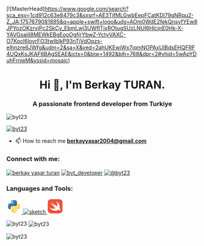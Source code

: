 [![MasterHead]https://www.google.com/search?sca_esv=1cd912c63e8479c3&sxsrf=AE3TifMLGwbEepFCatKDl79qNRqu2-Z_JA:1757679081895&q=apple+swift+logo&uds=AOm0WdE2fekQnsyfYEw8JPYozOKzrviPc2SkCy_EbmLwj3UWfITjxROtugSUzLNUI6HlcjnE0Hk-X-YAVGsaiil8MEWkEBgEooOgfjrYbwZ-YctyVAXC-O7Kocl6lovrFO3twIblkP93nTjVdOpzs-eIhnzre6JWfg&udm=2&sa=X&ved=2ahUKEwiWx7jqmNOPAxUlBdsEHQFRF4UQxKsJKAF6BAgSEAE&ictx=0&biw=1492&bih=768&dpr=2#vhid=5wApYDuhFrnieM&vssid=mosaic)
<h1 align="center">Hi 👋, I'm Berkay TURAN.</h1>
<h3 align="center">A passionate frontend developer from Turkiye</h3>

<p align="left"> <img src="https://komarev.com/ghpvc/?username=byt23&label=Profile%20views&color=0e75b6&style=flat" alt="byt23" /> </p>

<p align="left"> <a href="https://github.com/ryo-ma/github-profile-trophy"><img src="https://github-profile-trophy.vercel.app/?username=byt23" alt="byt23" /></a> </p>

- 📫 How to reach me **berkayyasar2004@gmail.com**

<h3 align="left">Connect with me:</h3>
<p align="left">
<a href="https://linkedin.com/in/berkay yaşar turan" target="blank"><img align="center" src="https://raw.githubusercontent.com/rahuldkjain/github-profile-readme-generator/master/src/images/icons/Social/linked-in-alt.svg" alt="berkay yaşar turan" height="30" width="40" /></a>
<a href="https://instagram.com/byt_developer" target="blank"><img align="center" src="https://raw.githubusercontent.com/rahuldkjain/github-profile-readme-generator/master/src/images/icons/Social/instagram.svg" alt="byt_developer" height="30" width="40" /></a>
<a href="https://medium.com/@byt23" target="blank"><img align="center" src="https://raw.githubusercontent.com/rahuldkjain/github-profile-readme-generator/master/src/images/icons/Social/medium.svg" alt="@byt23" height="30" width="40" /></a>
</p>

<h3 align="left">Languages and Tools:</h3>
<p align="left"> <a href="https://www.python.org" target="_blank" rel="noreferrer"> <img src="https://raw.githubusercontent.com/devicons/devicon/master/icons/python/python-original.svg" alt="python" width="40" height="40"/> </a> <a href="https://www.sketch.com/" target="_blank" rel="noreferrer"> <img src="https://www.vectorlogo.zone/logos/sketchapp/sketchapp-icon.svg" alt="sketch" width="40" height="40"/> </a> <a href="https://developer.apple.com/swift/" target="_blank" rel="noreferrer"> <img src="https://raw.githubusercontent.com/devicons/devicon/master/icons/swift/swift-original.svg" alt="swift" width="40" height="40"/> </a> </p>

<p><img align="left" src="https://github-readme-stats.vercel.app/api/top-langs?username=byt23&show_icons=true&locale=en&layout=compact" alt="byt23" /></p>

<p>&nbsp;<img align="center" src="https://github-readme-stats.vercel.app/api?username=byt23&show_icons=true&locale=en" alt="byt23" /></p>

<p><img align="center" src="https://github-readme-streak-stats.herokuapp.com/?user=byt23&" alt="byt23" /></p>
